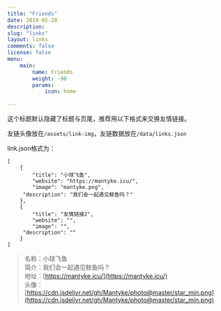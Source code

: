 ```yaml
---
title: "Friends"
date: 2019-05-28
description: 
slug: "links"
layout: links
comments: false
license: false
menu: 
    main:
        name: Friends
        weight: -90
        params:
            icon: home
        
---
```

<style>
.article-header {
    display: none;
  }
.article-footer {
	display: none;
  }

</style>






 这个标题默认隐藏了标题与页尾，推荐用以下格式来交换友情链接。

友链头像放在`/assets/link-img`，友链数据放在`/data/links.json`

link.json格式为：

```
[
    {
        "title": "小球飞鱼",
        "website": "https://mantyke.icu/",
        "image": "mantyke.png",
     "description": "我们会一起遇见鲸鱼吗？"
    },
	{
        "title": "友情链接2",
        "website": "",
        "image": "",
     "description": ""
    }
]
```



> 名称：小球飞鱼  
> 简介：我们会一起遇见鲸鱼吗？  
> 地址：[https://mantyke.icu/](https://mantyke.icu/)  
> 头像：[https://cdn.jsdelivr.net/gh/Mantyke/photo@master/star_min.png](https://cdn.jsdelivr.net/gh/Mantyke/photo@master/star_min.png)

